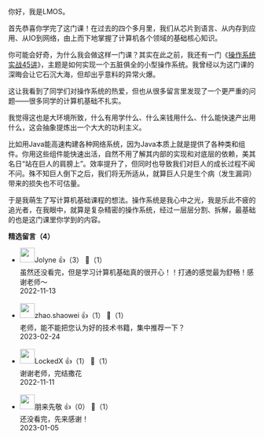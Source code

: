 你好，我是LMOS。

首先恭喜你学完了这门课！在过去的四个多月里，我们从芯片到语言、从内存到应用、从IO到网络，由上而下地掌握了计算机各个领域的基础核心知识。

你可能会好奇，为什么我会做这样一门课？其实在此之前，我还有一门《[操作系统实战45讲](https://time.geekbang.org/column/intro/100078401)》，主题是如何实现一个五脏俱全的小型操作系统。我曾经以为这门课的深晦会让它石沉大海，但却出乎意料的异常火爆。

这让我看到了同学们对操作系统的热爱，但也从很多留言里发现了一个更严重的问题——很多同学的计算机基础不扎实。

我觉得这也是大环境所致，什么有用学什么、什么来钱用什么、什么能快速产出用什么，这会抽象提炼出一个大大的功利主义。

比如用Java能高速构建各种网络系统，因为Java本质上就是提供了各种类和组件。你用这些组件能快速出活，自然不用了解其内部的实现和对底层的依赖，美其名日“站在巨人的肩膀上”。效率提升了，但同时也导致我们对巨人的成长过程不闻不问。殊不知巨人倒下之后，我们将无所适从，就算巨人只是生个病（发生漏洞）带来的损失也不可估量。

于是我萌生了写计算机基础课程的想法。操作系统是我心中之光，我是乐此不疲的追光者，在我眼中，就算是复杂精密的操作系统，经过一层层分割、拆解，最基础的也是这门课里你学到的内容。
<div><strong>精选留言（4）</strong></div><ul>
<li><img src="https://static001.geekbang.org/account/avatar/00/17/00/b3/2536a41b.jpg" width="30px"><span>Jolyne</span> 👍（3） 💬（1）<div>虽然还没看完，但是学习计算机基础真的很开心！！打通的感觉最为舒畅！感谢老师～</div>2022-11-13</li><br/><li><img src="https://static001.geekbang.org/account/avatar/00/1d/03/67/a1d46d25.jpg" width="30px"><span>zhao.shaowei</span> 👍（1） 💬（1）<div>老师，能不能把您认为好的技术书籍，集中推荐一下？</div>2023-02-24</li><br/><li><img src="https://static001.geekbang.org/account/avatar/00/19/ae/c3/d930693b.jpg" width="30px"><span>LockedX</span> 👍（1） 💬（1）<div>谢谢老师，完结撒花</div>2022-11-11</li><br/><li><img src="https://thirdwx.qlogo.cn/mmopen/vi_32/RJyJrYpFobmX7rTNyb1d0WwDMDcubTFnUX5P1wCDBbcwrrdkLlssQCDMqwgy2icrTCtwrYwT19ed4mdyNM4JSHA/132" width="30px"><span>朋来先敬</span> 👍（0） 💬（1）<div>还没看完，先来感谢！</div>2023-01-05</li><br/>
</ul>